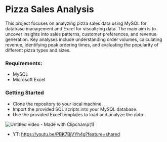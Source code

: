 # Pizza Sales Analysis

This project focuses on analyzing pizza sales data using MySQL for database management and Excel for visualizing data. The main aim is to uncover insights into sales patterns, customer preferences, and revenue generation. Key analyses include understanding order volumes, calculating revenue, identifying peak ordering times, and evaluating the popularity of different pizza types and sizes.

### Requirements:

- MySQL
- Microsoft Excel

### Getting Started

- Clone the repository to your local machine.
- Import the provided SQL scripts into your MySQL database.
- Use the provided Excel templates to load and analyze the data.



![Untitled video - Made with Clipchamp(1)](https://github.com/anuragpras/pizza-sales-analysis/assets/123822254/3e878d40-56be-411f-b9a6-c3ce08f625bc)


- YT: https://youtu.be/PBK7BjVYh4g?feature=shared
